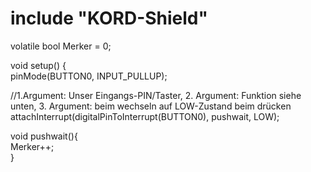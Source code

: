# include "KORD-Shield"  
volatile bool Merker = 0;  

void setup() {  
pinMode(BUTTON0, INPUT_PULLUP);  
  
//1.Argument: Unser Eingangs-PIN/Taster, 2. Argument: Funktion siehe unten, 3. Argument: beim wechseln auf LOW-Zustand beim drücken   
attachInterrupt(digitalPinToInterrupt(BUTTON0), pushwait, LOW);  
  
void pushwait(){  
Merker++;  
}
